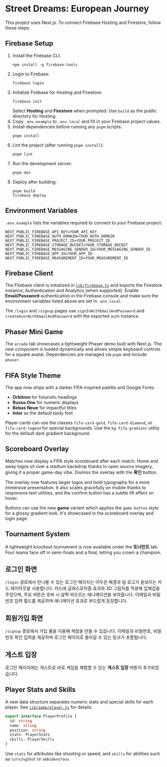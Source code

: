 # Street Dreams: European Journey

This project uses Next.js. To connect Firebase Hosting and Firestore, follow these steps.

## Firebase Setup

1. Install the Firebase CLI:
   ```
   npm install -g firebase-tools
   ```
2. Login to Firebase:
   ```
   firebase login
   ```
3. Initialize Firebase for Hosting and Firestore:
   ```
   firebase init
   ```
   Select **Hosting** and **Firestore** when prompted. Use `build` as the public directory for Hosting.
4. Copy `.env.example` to `.env.local` and fill in your Firebase project values.
5. Install dependencies before running any `pnpm` scripts:
   ```
   pnpm install
   ```
6. Lint the project (after running `pnpm install`):
   ```
   pnpm lint
   ```
7. Run the development server:
   ```
   pnpm dev
   ```
8. Deploy after building:
   ```
   pnpm build
   firebase deploy
   ```

## Environment Variables

`.env.example` lists the variables required to connect to your Firebase project:

```
NEXT_PUBLIC_FIREBASE_API_KEY=YOUR_API_KEY
NEXT_PUBLIC_FIREBASE_AUTH_DOMAIN=YOUR_AUTH_DOMAIN
NEXT_PUBLIC_FIREBASE_PROJECT_ID=YOUR_PROJECT_ID
NEXT_PUBLIC_FIREBASE_STORAGE_BUCKET=YOUR_STORAGE_BUCKET
NEXT_PUBLIC_FIREBASE_MESSAGING_SENDER_ID=YOUR_MESSAGING_SENDER_ID
NEXT_PUBLIC_FIREBASE_APP_ID=YOUR_APP_ID
NEXT_PUBLIC_FIREBASE_MEASUREMENT_ID=YOUR_MEASUREMENT_ID
```

## Firebase Client

The Firebase client is initialized in [`lib/firebase.ts`](lib/firebase.ts) and
exports the Firestore instance, Authentication and Analytics (when supported).
Enable **Email/Password** authentication in the Firebase console and make sure
the environment variables listed above are set in `.env.local`.

The `/login` and `/signup` pages use `signInWithEmailAndPassword` and
`createUserWithEmailAndPassword` with the exported `auth` instance.

## Phaser Mini Game

The `arcade` tab showcases a lightweight Phaser demo built with Next.js. The new
component is loaded dynamically and allows simple keyboard controls for a square
avatar. Dependencies are managed via `pnpm` and include `phaser`.

## FIFA Style Theme

The app now ships with a darker FIFA-inspired palette and Google Fonts:

- **Orbitron** for futuristic headings
- **Russo One** for numeric displays
- **Bebas Neue** for impactful titles
- **Inter** as the default body font

Player cards can use the classes `fifa-card-gold`, `fifa-card-diamond`, or `fifa-card-legend` for special backgrounds. Use the `bg-fifa-gradient` utility for the default dark gradient background.

## Scoreboard Overlay

Matches now display a FIFA style scoreboard after each match. Home and away logos sit over a stadium backdrop thanks to open source imagery, giving it a proper game-day vibe. Dismiss the overlay with the **확인** button.

The overlay now features larger logos and bold typography for a more immersive presentation. It also scales gracefully on mobile thanks to responsive text utilities, and the confirm button has a subtle lift effect on hover.

Buttons can use the new **game** variant which applies the `game-button` style for a glossy gradient look. It's showcased in the scoreboard overlay and login page.

## Tournament System

A lightweight knockout tournament is now available under the **토너먼트** tab. Four teams face off in semi-finals and a final, letting you crown a champion.

## 로그인 화면

`/login` 경로에서 만나볼 수 있는 로그인 페이지는 어두운 배경과 팀 로고가 돋보이는 카드 레이아웃을 사용합니다. 카드에 글래스모피즘 효과와 3D 그림자를 적용해 입체감을 주었으며, 주요 버튼은 호버 시 살짝 떠오르는 애니메이션을 보여줍니다. 이메일과 비밀번호 입력 필드를 제공하며 애니메이션 효과로 부드럽게 등장합니다.

## 회원가입 화면

`/signup` 경로에서 가입 폼을 이용해 계정을 만들 수 있습니다. 이메일과 비밀번호, 비밀번호 확인 입력을 제공하며 로그인 페이지로 돌아갈 수 있는 링크가 포함됩니다.

## 게스트 입장

로그인 페이지에는 게스트로 바로 게임을 체험할 수 있는 **게스트 입장** 버튼이 추가되었습니다.


## Player Stats and Skills

A new data structure separates numeric stats and special skills for each player. See [`lib/game/player.ts`](lib/game/player.ts) for details:

```ts
export interface PlayerProfile {
  id: string
  name: string
  position: string
  stats: PlayerStats
  skills: PlayerSkills
}
```

Use `stats` for attributes like shooting or speed, and `skills` for abilities such as `curvingShot` or `ambidextrous`.
